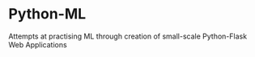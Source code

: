# Python-ML
Attempts at practising ML through creation of small-scale Python-Flask Web Applications
